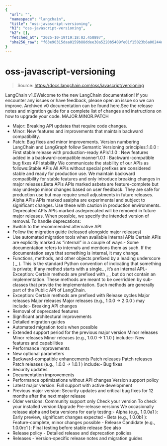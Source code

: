 ```yaml
---
{
  "url": "",
  "namespace": "langchain",
  "title": "oss-javascript-versioning",
  "h1": "oss-javascript-versioning",
  "h2": [],
  "fetched_at": "2025-10-19T19:18:02.450897",
  "sha256_raw": "f63e90315daa0159b88ddee38a5220b5409fe01f15023b6a00244d36038b0c99"
}
---
```


# oss-javascript-versioning

> Source: https://docs.langchain.com/oss/javascript/versioning

LangChain v1.0Welcome to the new LangChain documentation! If you encounter any issues or have feedback, please open an issue so we can improve. Archived v0 documentation can be found here.See the release notes and migration guide for a complete list of changes and instructions on how to upgrade your code.
MAJOR.MINOR.PATCH
- Major: Breaking API updates that require code changes.
- Minor: New features and improvements that maintain backward compatibility.
- Patch: Bug fixes and minor improvements.
Version numbering
LangChain and LangGraph follow Semantic Versioning principles:1.0.0
: First stable release with production-ready APIs1.1.0
: New features added in a backward-compatible manner1.0.1
: Backward-compatible bug fixes
API stability
We communicate the stability of our APIs as follows:Stable APIs
All APIs without special prefixes are considered stable and ready for production use. We maintain backward compatibility for stable features and only introduce breaking changes in major releases.Beta APIs
APIs marked asbeta
are feature-complete but may undergo minor changes based on user feedback. They are safe for production use but may require small adjustments in future releases.
Alpha APIs
APIs marked asalpha
are experimental and subject to significant changes. Use these with caution in production environments.
Deprecated APIs
APIs marked asdeprecated
will be removed in future major releases. When possible, we specify the intended version of removal. To handle deprecations:
- Switch to the recommended alternative API
- Follow the migration guide (released alongside major releases)
- Use automated migration tools when available
Internal APIs
Certain APIs are explicitly marked as “internal” in a couple of ways:- Some documentation refers to internals and mentions them as such. If the documentation says that something is internal, it may change.
- Functions, methods, and other objects prefixed by a leading underscore (
_
). This is the standard Python convention of indicating that something is private; if any method starts with a single_
, it’s an internal API.- Exception: Certain methods are prefixed with
_
, but do not contain an implementation. These methods are meant to be overridden by sub-classes that provide the implementation. Such methods are generally part of the Public API of LangChain.
- Exception: Certain methods are prefixed with
Release cycles
Major releases
Major releases
Major releases (e.g.,
1.0.0
→ 2.0.0
) may include:- Breaking API changes
- Removal of deprecated features
- Significant architectural improvements
- Detailed migration guides
- Automated migration tools when possible
- Extended support period for the previous major version
Minor releases
Minor releases
Minor releases (e.g.,
1.0.0
→ 1.1.0
) include:- New features and capabilities
- Performance improvements
- New optional parameters
- Backward-compatible enhancements
Patch releases
Patch releases
Patch releases (e.g.,
1.0.0
→ 1.0.1
) include:- Bug fixes
- Security updates
- Documentation improvements
- Performance optimizations without API changes
Version support policy
- Latest major version: Full support with active development
- Previous major version: Security updates and critical bug fixes for 12 months after the next major release
- Older versions: Community support only
Check your version
To check your installed version:Upgrade
Pre-release versions
We occasionally release alpha and beta versions for early testing:- Alpha (e.g.,
1.0.0a1
): Early preview, significant changes expected - Beta (e.g.,
1.0.0b1
): Feature-complete, minor changes possible - Release Candidate (e.g.,
1.0.0rc1
): Final testing before stable release
See also
- Release policy - Detailed release and deprecation policies
- Releases - Version-specific release notes and migration guides
